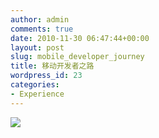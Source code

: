 ```yaml
---
author: admin
comments: true
date: 2010-11-30 06:47:44+00:00
layout: post
slug: mobile_developer_journey
title: 移动开发者之路
wordpress_id: 23
categories:
- Experience
---
```


[![](/media/files/2010/11/mobile-developer-journey.jpg)](http://sisopipo.com/blog/2010/11/30/mobile_developer_journey/mobile-developer-journey/)
